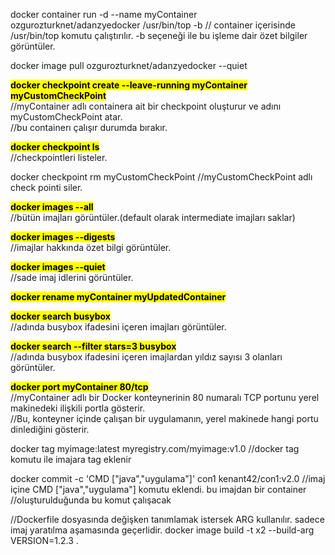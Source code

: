 docker container run -d --name myContainer ozgurozturknet/adanzyedocker /usr/bin/top -b
// container içerisinde /usr/bin/top komutu çalıştırılır. -b seçeneği ile bu işleme dair özet bilgiler görüntüler.

docker image pull ozgurozturknet/adanzyedocker --quiet

<b><mark>docker checkpoint create --leave-running myContainer myCustomCheckPoint</mark></b><br>
//myContainer adlı containera ait bir checkpoint oluşturur ve adını myCustomCheckPoint atar.<br>
//bu containerı çalışır durumda bırakır.<br>


<b><mark>docker checkpoint ls</mark></b><br>
//checkpointleri listeler.<br>

docker checkpoint rm myCustomCheckPoint
//myCustomCheckPoint adlı check pointi siler.


<b><mark>docker images --all </mark></b><br>
//bütün imajları görüntüler.(default olarak intermediate imajları saklar)<br>

<b><mark>docker images --digests</mark></b><br>
//imajlar hakkında özet bilgi görüntüler.<br>

<b><mark>docker images --quiet</mark></b><br>
//sade imaj idlerini görüntüler.<br>

<b><mark>docker rename myContainer myUpdatedContainer</mark></b><br>

<b><mark>docker search busybox</mark></b><br>
//adında busybox ifadesini içeren imajları görüntüler.<br>

<b><mark>docker search --filter stars=3 busybox</mark></b><br>
//adında busybox ifadesini içeren imajlardan yıldız sayısı 3 olanları görüntüler.<br>

<b><mark>docker port myContainer 80/tcp</mark></b><br>
//myContainer adlı bir Docker konteynerinin 80 numaralı TCP portunu yerel makinedeki ilişkili portla gösterir. <br>
//Bu, konteyner içinde çalışan bir uygulamanın, yerel makinede hangi portu dinlediğini gösterir. <br>

docker tag myimage:latest myregistry.com/myimage:v1.0
//docker tag komutu ile imajara tag eklenir


docker commit -c 'CMD ["java","uygulama"]' con1 kenant42/con1:v2.0
//imaj içine CMD ["java","uygulama"] komutu eklendi. bu imajdan bir container //oluşturulduğunda bu komut çalışacak


//Dockerfile dosyasında değişken tanımlamak istersek ARG kullanılır. sadece imaj yaratılma aşamasında geçerlidir.
docker image build -t x2 --build-arg VERSION=1.2.3 .


